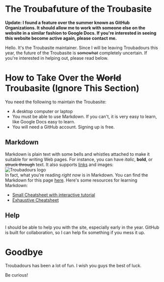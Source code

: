 # The Troubafuture of the Troubasite

**Update: I found a feature over the summer known as GitHub Organizations. It should allow me to work with someone else on the website in a similar fashion to Google Docs. If you're interested in seeing this website become active again, please contact me.**

Hello. It's the Troubasite maintainer. Since I will be leaving Troubadours this year, the future of the Troubasite is ~~somewhat~~ completely uncertain. If you're interested in helping out, please read below.

# How to Take Over the ~~World~~ Troubasite (Ignore This Section)

You need the following to maintain the Troubasite:  
* A desktop computer or laptop
* You must be able to use Markdown. If you can't, it is very easy to learn, like Google Docs easy to learn.
* You will need a GitHub account. Signing up is free.

## Markdown

Markdown is plain text with some bells and whistles attached to make it suitable for writing Web pages. For instance, you can have *italic*, **bold**, or ~~struck through~~ text. It also supports [links](declaration_of_independence.md) and images:  
![Troubadours logo](favicon.ico)  
In fact, what you're reading *right now* is in Markdown. You can find the Markdown for this page [here](https://raw.githubusercontent.com/troubasite/troubasite.github.io/master/troubasite_future.md). Here's some resources for learning Markdown:

* [Small Cheatsheet with interactive tutorial](https://commonmark.org/help)
* [Exhaustive Cheatsheet](https://github.com/adam-p/markdown-here/wiki/Markdown-Cheatsheet)


## Help

I should be able to help you with the site, especially early in the year. GitHub is built for collaboration, so I can help fix something if you mess it up.

# Goodbye

Troubadours has been a lot of fun. I wish you guys the best of luck.

Be curious!
